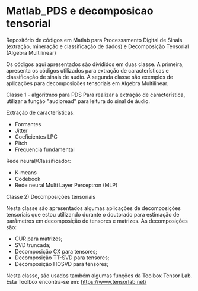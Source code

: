 # Matlab_PDS e decomposicao tensorial

Repositório de códigos em Matlab para Processamento Digital de Sinais (extração, mineração e classificação de dados) e Decomposição Tensorial (Algebra Multilinear)

Os códigos aqui apresentados são divididos em duas classe. A primeira, apresenta os códigos utilizados para extração de características e classificação de sinais de audio. A segunda classe são exemplos de aplicações para decomposições tensoriais em Algebra Multilinear.

Classe 1 - algoritmos para PDS
Para realizar a extração de característica, utilizar a função "audioread" para leitura do sinal de áudio.

Extração de características:
- Formantes
- Jitter
- Coeficientes LPC
- Pitch
- Frequencia fundamental

Rede neural/Classificador: 
- K-means
- Codebook
- Rede neural  Multi Layer Perceptron (MLP)


Classe 2) Decomposições tensoriais

Nesta classe são apresentados algumas aplicações de decomposições tensoriais que estou utilizando durante o doutorado para estimação de parâmetros em decomposição de tensores e matrizes.
As decomposições são:
- CUR para matrizes;
- SVD truncada;
- Decomposição CX para tensores;
- Decomposição TT-SVD para tensores;
- Decomposição HOSVD para tensores;

Nesta classe, são usados também algumas funções da Toolbox Tensor Lab.
Esta Toolbox encontra-se em: https://www.tensorlab.net/

